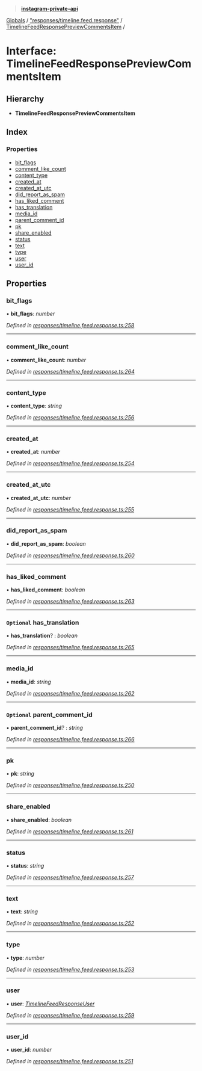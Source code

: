 > **[instagram-private-api](../README.md)**

[Globals](../globals.md) / ["responses/timeline.feed.response"](../modules/_responses_timeline_feed_response_.md) / [TimelineFeedResponsePreviewCommentsItem](_responses_timeline_feed_response_.timelinefeedresponsepreviewcommentsitem.md) /

# Interface: TimelineFeedResponsePreviewCommentsItem

## Hierarchy

* **TimelineFeedResponsePreviewCommentsItem**

## Index

### Properties

* [bit_flags](_responses_timeline_feed_response_.timelinefeedresponsepreviewcommentsitem.md#bit_flags)
* [comment_like_count](_responses_timeline_feed_response_.timelinefeedresponsepreviewcommentsitem.md#comment_like_count)
* [content_type](_responses_timeline_feed_response_.timelinefeedresponsepreviewcommentsitem.md#content_type)
* [created_at](_responses_timeline_feed_response_.timelinefeedresponsepreviewcommentsitem.md#created_at)
* [created_at_utc](_responses_timeline_feed_response_.timelinefeedresponsepreviewcommentsitem.md#created_at_utc)
* [did_report_as_spam](_responses_timeline_feed_response_.timelinefeedresponsepreviewcommentsitem.md#did_report_as_spam)
* [has_liked_comment](_responses_timeline_feed_response_.timelinefeedresponsepreviewcommentsitem.md#has_liked_comment)
* [has_translation](_responses_timeline_feed_response_.timelinefeedresponsepreviewcommentsitem.md#optional-has_translation)
* [media_id](_responses_timeline_feed_response_.timelinefeedresponsepreviewcommentsitem.md#media_id)
* [parent_comment_id](_responses_timeline_feed_response_.timelinefeedresponsepreviewcommentsitem.md#optional-parent_comment_id)
* [pk](_responses_timeline_feed_response_.timelinefeedresponsepreviewcommentsitem.md#pk)
* [share_enabled](_responses_timeline_feed_response_.timelinefeedresponsepreviewcommentsitem.md#share_enabled)
* [status](_responses_timeline_feed_response_.timelinefeedresponsepreviewcommentsitem.md#status)
* [text](_responses_timeline_feed_response_.timelinefeedresponsepreviewcommentsitem.md#text)
* [type](_responses_timeline_feed_response_.timelinefeedresponsepreviewcommentsitem.md#type)
* [user](_responses_timeline_feed_response_.timelinefeedresponsepreviewcommentsitem.md#user)
* [user_id](_responses_timeline_feed_response_.timelinefeedresponsepreviewcommentsitem.md#user_id)

## Properties

###  bit_flags

• **bit_flags**: *number*

*Defined in [responses/timeline.feed.response.ts:258](https://github.com/Nerixyz/instagram-private-api/blob/e5037ee/src/responses/timeline.feed.response.ts#L258)*

___

###  comment_like_count

• **comment_like_count**: *number*

*Defined in [responses/timeline.feed.response.ts:264](https://github.com/Nerixyz/instagram-private-api/blob/e5037ee/src/responses/timeline.feed.response.ts#L264)*

___

###  content_type

• **content_type**: *string*

*Defined in [responses/timeline.feed.response.ts:256](https://github.com/Nerixyz/instagram-private-api/blob/e5037ee/src/responses/timeline.feed.response.ts#L256)*

___

###  created_at

• **created_at**: *number*

*Defined in [responses/timeline.feed.response.ts:254](https://github.com/Nerixyz/instagram-private-api/blob/e5037ee/src/responses/timeline.feed.response.ts#L254)*

___

###  created_at_utc

• **created_at_utc**: *number*

*Defined in [responses/timeline.feed.response.ts:255](https://github.com/Nerixyz/instagram-private-api/blob/e5037ee/src/responses/timeline.feed.response.ts#L255)*

___

###  did_report_as_spam

• **did_report_as_spam**: *boolean*

*Defined in [responses/timeline.feed.response.ts:260](https://github.com/Nerixyz/instagram-private-api/blob/e5037ee/src/responses/timeline.feed.response.ts#L260)*

___

###  has_liked_comment

• **has_liked_comment**: *boolean*

*Defined in [responses/timeline.feed.response.ts:263](https://github.com/Nerixyz/instagram-private-api/blob/e5037ee/src/responses/timeline.feed.response.ts#L263)*

___

### `Optional` has_translation

• **has_translation**? : *boolean*

*Defined in [responses/timeline.feed.response.ts:265](https://github.com/Nerixyz/instagram-private-api/blob/e5037ee/src/responses/timeline.feed.response.ts#L265)*

___

###  media_id

• **media_id**: *string*

*Defined in [responses/timeline.feed.response.ts:262](https://github.com/Nerixyz/instagram-private-api/blob/e5037ee/src/responses/timeline.feed.response.ts#L262)*

___

### `Optional` parent_comment_id

• **parent_comment_id**? : *string*

*Defined in [responses/timeline.feed.response.ts:266](https://github.com/Nerixyz/instagram-private-api/blob/e5037ee/src/responses/timeline.feed.response.ts#L266)*

___

###  pk

• **pk**: *string*

*Defined in [responses/timeline.feed.response.ts:250](https://github.com/Nerixyz/instagram-private-api/blob/e5037ee/src/responses/timeline.feed.response.ts#L250)*

___

###  share_enabled

• **share_enabled**: *boolean*

*Defined in [responses/timeline.feed.response.ts:261](https://github.com/Nerixyz/instagram-private-api/blob/e5037ee/src/responses/timeline.feed.response.ts#L261)*

___

###  status

• **status**: *string*

*Defined in [responses/timeline.feed.response.ts:257](https://github.com/Nerixyz/instagram-private-api/blob/e5037ee/src/responses/timeline.feed.response.ts#L257)*

___

###  text

• **text**: *string*

*Defined in [responses/timeline.feed.response.ts:252](https://github.com/Nerixyz/instagram-private-api/blob/e5037ee/src/responses/timeline.feed.response.ts#L252)*

___

###  type

• **type**: *number*

*Defined in [responses/timeline.feed.response.ts:253](https://github.com/Nerixyz/instagram-private-api/blob/e5037ee/src/responses/timeline.feed.response.ts#L253)*

___

###  user

• **user**: *[TimelineFeedResponseUser](_responses_timeline_feed_response_.timelinefeedresponseuser.md)*

*Defined in [responses/timeline.feed.response.ts:259](https://github.com/Nerixyz/instagram-private-api/blob/e5037ee/src/responses/timeline.feed.response.ts#L259)*

___

###  user_id

• **user_id**: *number*

*Defined in [responses/timeline.feed.response.ts:251](https://github.com/Nerixyz/instagram-private-api/blob/e5037ee/src/responses/timeline.feed.response.ts#L251)*